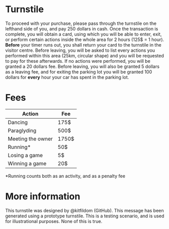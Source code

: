 # Turnstile
To proceed with your purchase, please pass through the turnstile on the lefthand side of you, and pay 250 dollars in cash. Once the transaction is complete, you will obtain a card, using which you will be able to enter, exit, or perform certain actions inside the whole area for 2 hours (125$ = 1 hour). **Before** your timer runs out, you shall return your card to the turnstile in the visitor centre. Before leaving, you will be asked to list every actions you performed within this area (25km, circular shape) and you will be requested to pay for these afterwards. If no actions were performed, you will be granted a 20 dollars fee. Before leaving, you will also be granted 5 dollars as a leaving fee, and for exiting the parking lot you will be granted 100 dollars for **every** hour your car has spent in the parking lot.

# Fees
| Action      | Fee |
| ----------- | ----------- |
| Dancing | 175$ |
| Paraglyding | 500$ |
| Meeting the owner | 1750$ |
| Running* | 50$ |
| Losing a game | 5$ |
| Winning a game| 20$ |


*Running counts both as an activity, and as a penalty fee

# More information
This turnstile was designed by @kitfildom (GitHub). This message has been generated using a prototype turnstile. This is a testing scenario, and is used for illustrational purposes. None of this is true.
